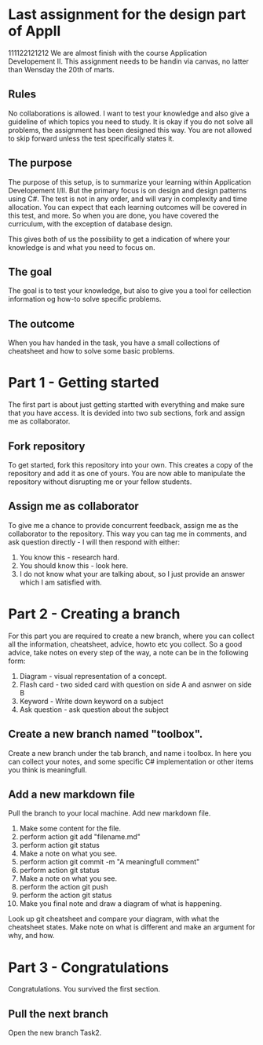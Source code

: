 # Last assignment for the design part of AppII
111122121212
We are almost finish with the course Application Developement II. 
This assignment needs to be handin via canvas, no latter than Wensday the 20th of marts. 

## Rules
No collaborations is allowed. 
I want to test your knowledge and also give a guideline of which topics you need to study. 
It is okay if you do not solve all problems, the assignment has been designed this way. 
You are not allowed to skip forward unless the test specifically states it. 

## The purpose
The purpose of this setup, is to summarize your learning within Application Developement I/II. 
But the primary focus is on design and design patterns using C#. 
The test is not in any order, and will vary in complexity and time allocation. 
You can expect that each learning outcomes will be covered in this test, and more. 
So when you are done, you have covered the curriculum, with the exception of database design. 

This gives both of us the possibility to get a indication of where your knowledge is and what you need to focus on. 

## The goal
The goal is to test your knowledge, but also to give you a tool for cellection information og how-to solve specific problems. 

## The outcome
When you hav handed in the task, you have a small collections of cheatsheet and how to solve some basic problems. 

# Part 1 - Getting started
The first part is about just getting startted with everything and make sure that you have access. 
It is devided into two sub sections, fork and assign me as collaborator. 

## Fork repository
To get started, fork this repository into your own. 
This creates a copy of the repository and add it as one of yours. 
You are now able to manipulate the repository without disrupting me or your fellow students. 

## Assign me as collaborator
To give me a chance to provide concurrent feedback, assign me as the collaborator to the repository. 
This way you can tag me in comments, and ask question directly - I will then respond with either: 
1) You know this - research hard.
2) You should know this - look here.
3) I do not know what your are talking about, so I just provide an answer which I am satisfied with.

# Part 2 - Creating a branch
For this part you are required to create a new branch, where you can collect all the information, cheatsheet, advice, howto etc you collect. 
So a good advice, take notes on every step of the way, a note can be in the following form:
1) Diagram - visual representation of a concept. 
2) Flash card - two sided card with question on side A and asnwer on side B
3) Keyword - Write down keyword on a subject
4) Ask question - ask question about the subject

## Create a new branch named "toolbox". 
Create a new branch under the tab branch, and name i toolbox. 
In here you can collect your notes, and some specific C# implementation or other items you think is meaningfull.

## Add a new markdown file
Pull the branch to your local machine. 
Add new markdown file. 
1) Make some content for the file. 
2) perform action git add "filename.md"
3) perform action git status
4) Make a note on what you see.
5) perform action git commit -m "A meaningfull comment"
6) perform action git status
7) Make a note on what you see. 
8) perform the action git push
9) perform the action git status
8) Make you final note and draw a diagram of what is happening. 

Look up git cheatsheet and compare your diagram, with what the cheatsheet states. 
Make note on what is different and make an argument for why, and how. 

# Part 3 - Congratulations
Congratulations. 
You survived the first section. 

## Pull the next branch
Open the new branch Task2. 
